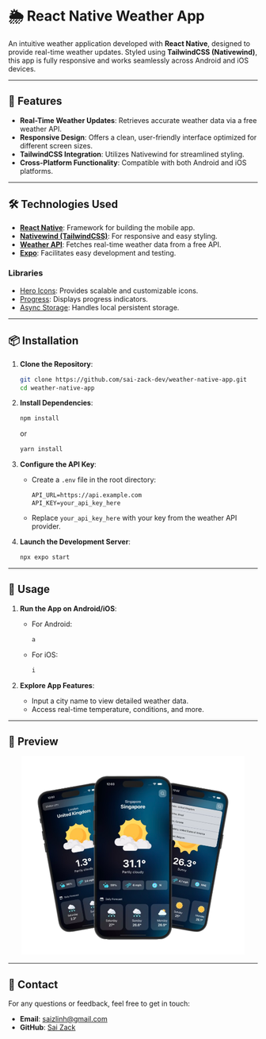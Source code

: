 
# 🌦 React Native Weather App

An intuitive weather application developed with **React Native**, designed to provide real-time weather updates. Styled using **TailwindCSS (Nativewind)**, this app is fully responsive and works seamlessly across Android and iOS devices.

----------

## 🚀 Features

-   **Real-Time Weather Updates**: Retrieves accurate weather data via a free weather API.
-   **Responsive Design**: Offers a clean, user-friendly interface optimized for different screen sizes.
-   **TailwindCSS Integration**: Utilizes Nativewind for streamlined styling.
-   **Cross-Platform Functionality**: Compatible with both Android and iOS platforms.

----------

## 🛠️ Technologies Used

-   [**React Native**](https://reactnative.dev/docs/environment-setup): Framework for building the mobile app.
-   [**Nativewind (TailwindCSS)**](https://www.nativewind.dev/getting-started/react-native): For responsive and easy styling.
-   [**Weather API**](https://www.weatherapi.com/docs/): Fetches real-time weather data from a free API.
-   [**Expo**](https://docs.expo.dev/versions/latest/config/babel/): Facilitates easy development and testing.

### Libraries

-   [Hero Icons](https://www.npmjs.com/package/react-native-heroicons): Provides scalable and customizable icons.
-   [Progress](https://www.npmjs.com/package/react-native-progress): Displays progress indicators.
-   [Async Storage](https://www.npmjs.com/package/@react-native-async-storage/async-storage): Handles local persistent storage.

----------

## 📦 Installation

1.  **Clone the Repository**:
    
    ```bash
    git clone https://github.com/sai-zack-dev/weather-native-app.git
    cd weather-native-app
    
    ```
    
2.  **Install Dependencies**:
    
    ```bash
    npm install
    
    ```
    
    or
    
    ```bash
    yarn install
    
    ```
    
3.  **Configure the API Key**:
    
    -   Create a `.env` file in the root directory:
        
        ```plaintext
        API_URL=https://api.example.com
        API_KEY=your_api_key_here
        
        ```
        
    -   Replace `your_api_key_here` with your key from the weather API provider.
4.  **Launch the Development Server**:
    
    ```bash
    npx expo start
    ```
    

----------

## 📱 Usage

1.  **Run the App on Android/iOS**:
    
    -   For Android:
        
        ```bash
        a
        ```
        
    -   For iOS:
        
        ```bash
        i
        ```
        
2.  **Explore App Features**:
    
    -   Input a city name to view detailed weather data.
    -   Access real-time temperature, conditions, and more.

----------

## 🌈 Preview

<div align="center">
  <img src="assets/img/weather-app.png" alt="Weather App Preview" width="450" height="400">
</div>

----------

## 📧 Contact

For any questions or feedback, feel free to get in touch:

-   **Email**: [saizlinh@gmail.com](mailto:saizlinh@gmail.com)
-   **GitHub**: [Sai Zack](https://github.com/sai-zack-dev)

